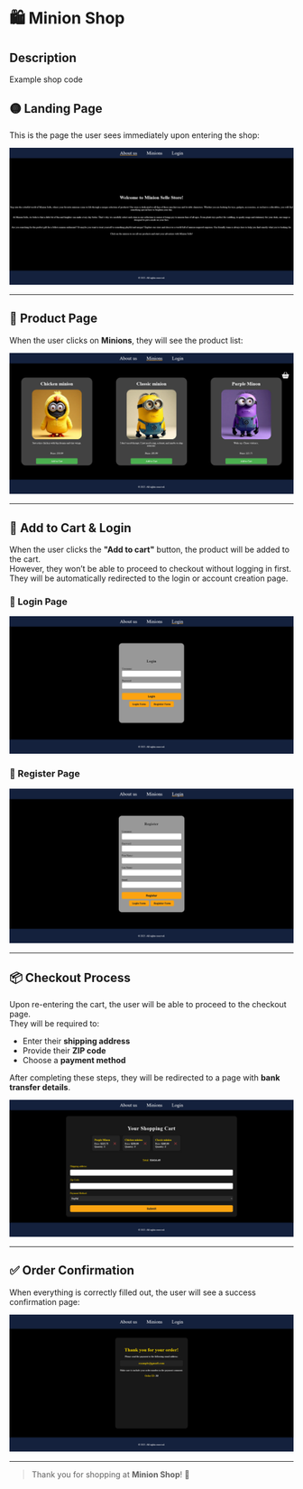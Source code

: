# 🛍️ Minion Shop

## Description

Example shop code

## 🟡 Landing Page  
This is the page the user sees immediately upon entering the shop:

![About us](IMG_TO_README/About_us.png)

---

## 🧸 Product Page  
When the user clicks on **Minions**, they will see the product list:

![Shop](IMG_TO_README/Shop.png)

---

## 🛒 Add to Cart & Login  
When the user clicks the **"Add to cart"** button, the product will be added to the cart.  
However, they won’t be able to proceed to checkout without logging in first.  
They will be automatically redirected to the login or account creation page.

### 🔐 Login Page  
![Login](IMG_TO_README/Account_Management.png)

### 📝 Register Page  
![Register](IMG_TO_README/Account_Management_Register.png)

---

## 📦 Checkout Process  
Upon re-entering the cart, the user will be able to proceed to the checkout page.  
They will be required to:

- Enter their **shipping address**
- Provide their **ZIP code**
- Choose a **payment method**

After completing these steps, they will be redirected to a page with **bank transfer details**.

![Shopping Cart](IMG_TO_README/Shopping_Cart.png)

---

## ✅ Order Confirmation  
When everything is correctly filled out, the user will see a success confirmation page:

![Success](IMG_TO_README/Succes.png)

---

> Thank you for shopping at **Minion Shop**! 💛  
